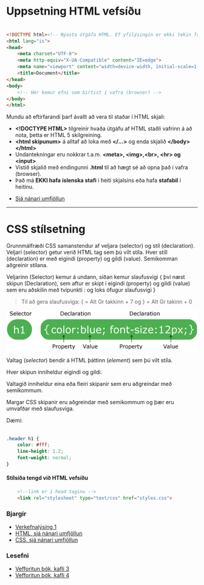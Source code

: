 # Uppsetning HTML vefsíðu 

```HTML

<!DOCTYPE html><!-- Nýasta útgáfa HTML. Ef yfilýsingin er ekki tekin fram notar vafrinn 4. útgáfuna -->
<html lang="is">
<head>
    <meta charset="UTF-8">
    <meta http-equiv="X-UA-Compatible" content="IE=edge">
    <meta name="viewport" content="width=device-width, initial-scale=1.0">
    <title>Document</title>
</head>
<body>
    <!-- Hér kemur efni sem birtist í vafra (browser) -->
</body>
</html>

``` 

Mundu að eftirfarandi þarf ávallt að vera til staðar í HTML skjali:

-   **\<!DOCTYPE HTML\>** tilgreinir hvaða útgáfu af HTML staðli vafrinn
    á að nota, þetta er HTML 5 skilgreining.
-  **\<html skipunum\>** á alltaf að loka með **\</\...\>** og enda  skjalið **\</body\>\</html\>**
- Undantekningar eru nokkrar t.a.m. **\<meta\>, \<img\>,\<br\>, \<hr\> og \<input\>**
-   Vistið skjalið með endingunni **.html** til að hægt sé að opna það í
    vafra (browser).
-   Það má **EKKI hafa** **íslenska stafi** í heiti skjalsins eða hafa **stafabil** í heitinu.

* [Sjá nánari umfjöllun](HTML-CSS/README.md)
________________________________________________________

# CSS stílsetning

Grunnmálfræði CSS samanstendur af veljara (selector) og stíl (declaration). Veljari (selector) getur verið HTML tag sem þú vilt stíla. Hver stíll (declaration) er með eigindi (property) og gildi (value). Semikomman aðgreinir stílana.

Veljarinn (Selector) kemur á undann, síðan kemur slaufusvigi { því næst skipun (Declaration), sem aftur er skipt í eigindi (property) og gildi (value) sem eru aðskilin með tvípunkti : og loks öfugur slaufusvigi }

> Til að gera slaufusviga: { = Alt Gr takkinn + 7 og } = Alt Gr takinn + 0

![css selector](selector.gif)

Valtag (_selector_) bendir á HTML þáttinn (_element_) sem þú vilt stíla.

Hver skipun inniheldur eigindi og gildi.

Valtagið inniheldur eina eða fleiri skipanir sem eru aðgreindar með semikommum.

Margar CSS skipanir eru aðgreindar með semikommum og þær eru umvafðar með slaufusviga.

Dæmi:

```CSS

.header h1 {
    color: #fff;
    line-height: 1.2;
    font-weight: normal;
}

```

#### Stílsíða tengd við HTML vefsíðu

```HTML
    <!--link er í head taginu -->
    <link rel="stylesheet" type="text/css" href="styles.css">

```

### Bjargir

* [Verkefnalýsing 1](../)
* [HTML, sjá nánari umfjöllun](HTML-CSS/README.md)
* [CSS, sjá nánari umfjöllun](HTML-CSS/stylesheet.md)

### Lesefni

* [Vefforitun bók, kafli 3](https://bok.vefforritun.is/03.html)
* [Vefforitun bók, kafli 4](https://bok.vefforritun.is/04.element)
